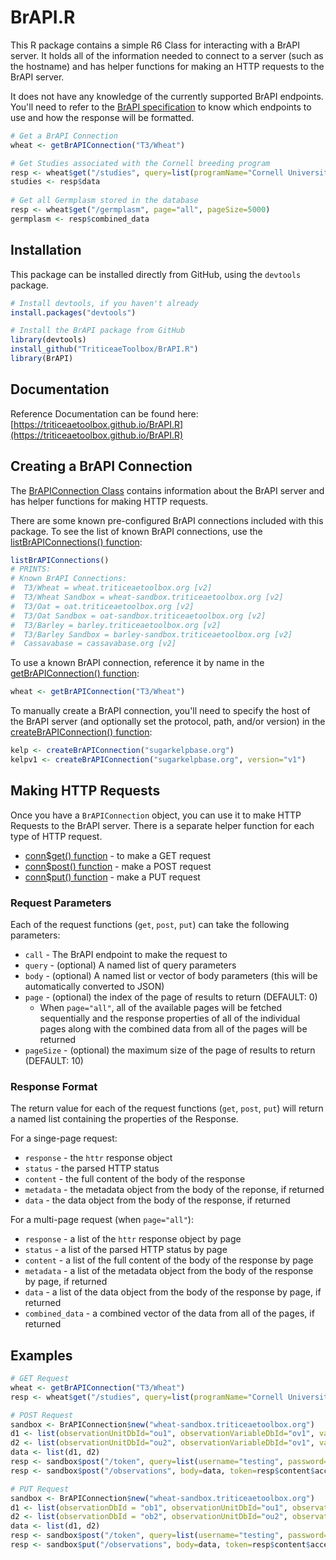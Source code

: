 BrAPI.R
=======

This R package contains a simple R6 Class for interacting with a BrAPI server.  It holds all of the information needed to connect to a server (such as the hostname) and has helper functions for making an HTTP requests to the BrAPI server.

It does not have any knowledge of the currently supported BrAPI endpoints.  You'll need to refer to the [BrAPI specification](https://brapi.org/specification) to know which endpoints to use and how the response will be formatted.

```R
# Get a BrAPI Connection
wheat <- getBrAPIConnection("T3/Wheat")

# Get Studies associated with the Cornell breeding program
resp <- wheat$get("/studies", query=list(programName="Cornell University"), pageSize=1000)
studies <- resp$data
 
# Get all Germplasm stored in the database
resp <- wheat$get("/germplasm", page="all", pageSize=5000)
germplasm <- resp$combined_data
```

## Installation

This package can be installed directly from GitHub, using the `devtools` package.

```R
# Install devtools, if you haven't already
install.packages("devtools")

# Install the BrAPI package from GitHub
library(devtools)
install_github("TriticeaeToolbox/BrAPI.R")
library(BrAPI)
```

## Documentation

Reference Documentation can be found here: [https://triticeaetoolbox.github.io/BrAPI.R](https://triticeaetoolbox.github.io/BrAPI.R)


## Creating a BrAPI Connection

The [BrAPIConnection Class](https://triticeaetoolbox.github.io/BrAPI.R/reference/BrAPIConnection.html) contains information about the BrAPI server and has helper functions for making HTTP requests.

There are some known pre-configured BrAPI connections included with this package.  To see the list of known BrAPI connections, use the [listBrAPIConnections() function](https://triticeaetoolbox.github.io/BrAPI.R/reference/listBrAPIConnections.html):

```R
listBrAPIConnections()
# PRINTS:
# Known BrAPI Connections:
#  T3/Wheat = wheat.triticeaetoolbox.org [v2]
#  T3/Wheat Sandbox = wheat-sandbox.triticeaetoolbox.org [v2]
#  T3/Oat = oat.triticeaetoolbox.org [v2]
#  T3/Oat Sandbox = oat-sandbox.triticeaetoolbox.org [v2]
#  T3/Barley = barley.triticeaetoolbox.org [v2]
#  T3/Barley Sandbox = barley-sandbox.triticeaetoolbox.org [v2]
#  Cassavabase = cassavabase.org [v2]
```

To use a known BrAPI connection, reference it by name in the [getBrAPIConnection() function](https://triticeaetoolbox.github.io/BrAPI.R/reference/getBrAPIConnection.html):
```R
wheat <- getBrAPIConnection("T3/Wheat")
```

To manually create a BrAPI connection, you'll need to specify the host of the BrAPI server (and optionally set the protocol, path, and/or version) in the [createBrAPIConnection() function](https://triticeaetoolbox.github.io/BrAPI.R/reference/createBrAPIConnection.html):

```R
kelp <- createBrAPIConnection("sugarkelpbase.org")
kelpv1 <- createBrAPIConnection("sugarkelpbase.org", version="v1")
```

## Making HTTP Requests

Once you have a `BrAPIConnection` object, you can use it to make HTTP Requests to the BrAPI server.  There is a separate helper function for each type of HTTP request.

- [conn$get() function](https://triticeaetoolbox.github.io/BrAPI.R/reference/BrAPIConnection.html#method-BrAPIConnection-get) - to make a GET request
- [conn$post() function](https://triticeaetoolbox.github.io/BrAPI.R/reference/BrAPIConnection.html#method-BrAPIConnection-post) - make a POST request
- [conn$put() function](https://triticeaetoolbox.github.io/BrAPI.R/reference/BrAPIConnection.html#method-BrAPIConnection-put) - make a PUT request

### Request Parameters

Each of the request functions (`get`, `post`, `put`) can take the following parameters:

- `call` - The BrAPI endpoint to make the request to
- `query` - (optional) A named list of query parameters
- `body` - (optional) A named list or vector of body parameters (this will be automatically converted to JSON)
- `page` - (optional) the index of the page of results to return (DEFAULT: 0)
  - When `page="all"`, all of the available pages will be fetched sequentially and the response properties of all of the individual pages along with the combined data from all of the pages will be returned
- `pageSize` - (optional) the maximum size of the page of results to return (DEFAULT: 10)

### Response Format

The return value for each of the request functions (`get`, `post`, `put`) will return a named list containing the properties of the Response.

For a singe-page request:

- `response` - the `httr` response object
- `status` - the parsed HTTP status
- `content` - the full content of the body of the response
- `metadata` - the metadata object from the body of the reponse, if returned
- `data` - the data object from the body of the response, if returned

For a multi-page request (when `page="all"`):

- `response` - a list of the `httr` response object by page
- `status` - a list of the parsed HTTP status by page
- `content` - a list of the full content of the body of the response by page
- `metadata` - a list of the metadata object from the body of the response by page, if returned
- `data` - a list of the data object from the body of the response by page, if returned
- `combined_data` - a combined vector of the data from all of the pages, if returned

## Examples

```R
# GET Request
wheat <- getBrAPIConnection("T3/Wheat")
resp <- wheat$get("/studies", query=list(programName="Cornell University"))

# POST Request
sandbox <- BrAPIConnection$new("wheat-sandbox.triticeaetoolbox.org")
d1 <- list(observationUnitDbId="ou1", observationVariableDbId="ov1", value=50)
d2 <- list(observationUnitDbId="ou2", observationVariableDbId="ov1", value=40)
data <- list(d1, d2)
resp <- sandbox$post("/token", query=list(username="testing", password="testing123"))
resp <- sandbox$post("/observations", body=data, token=resp$content$access_token)

# PUT Request
sandbox <- BrAPIConnection$new("wheat-sandbox.triticeaetoolbox.org")
d1 <- list(observationDbId = "ob1", observationUnitDbId="ou1", observationVariableDbId="ov1", value=60)
d2 <- list(observationDbId = "ob2", observationUnitDbId="ou2", observationVariableDbId="ov1", value=70)
data <- list(d1, d2)
resp <- sandbox$post("/token", query=list(username="testing", password="testing123"))
resp <- sandbox$put("/observations", body=data, token=resp$content$access_token)
```
